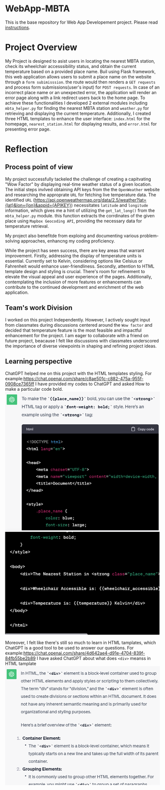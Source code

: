 # WebApp-MBTA
 This is the base repository for Web App Developement project. Please read [instructions](instructions.md). 

# Project Overview
My Project is designed to asist users in locating the nearest MBTA station, check its wheelchair accesssibility status, and obtain the current temperature based on a provided place name. Buil using Flask framework, this web application allows users to submit a place name on the website through a `form subimisssion`. the route would then renders a `GET requests` and process form submissions(user's input) for `POST requests`. In case of an incorrect place name or an unexpected error, the application will render an error page along with a link redirect users back to the home page. To achieve these functionalities I developed 2 external modules including `mbta_helper.py` for finding the nearest MBTA station and `weather.py` for retrieving and displaying the current temperature. Additionally, I created three HTML templates to enhance the user interface: `index.html` for the homepage, `nearest_station.html` for displaying results, and `error.html` for presenting error page.

# Reflection
## Process point of view
My project successfully tackeled the challenge of creating a capitvating "Wow Factor" by displaying real-time weather status of a given location. The initial steps invlved obtaining API keys from the the `OpenWeather` website and researching the approprate `URL` for fetching live temperature data. The identified `URL` (https://api.openweathermap.org/data/2.5/weather?lat={lat}&lon={lon}&appid={APIKEY}) necessitates `latitude` and `longitude` information, which gives me a hint of utilizing the `get_lat_long()` from the `mbta_helper.py` module. this function extracts the corrdinates  of the given place using `Mapbox Geocoding API`, providing the necessary data for temperature retrieval.  

My project also benefitde from exploing and documenting various problem-solving approaches, enhancng my coding proficiency.

While the project has seen success, there are key areas that warrant improvement. Firstly, addressing the display of temperature units is essential. Currently set to Kelvin, considering options like Celsius or Fahrenheit would enhance user-friendliness. Secondly, attention to HTML template design and styling is crucial. There's room for refinement to elevate the visual appeal and user experience of the pages. Additionally, contemplating the inclusion of more features or enhancements can contribute to the continued development and enrichment of the web application.

## Team's work Division
I worked on this project Independently. However, I actively sought input from classmates during discussions centered around the `Wow factor` and decided that temperature feature is the most feasible and impactful enhancement for the project. I am eager to collaborate with a friend on future project, beacause I felt like discussions with classmates underscored the importance of diverse viewpoints in shaping and refining project ideas.

## Learning perspective
ChatGPT helped me on this project with the HTML templates styling. 
For example:https://chat.openai.com/share/c8ae501c-c882-475a-955f-0908ce7365ff 
I have provided my codes to ChatGPT and asked How to make a particular code bold.
![Alt text](image.png)
![Alt text](image-1.png)

Moreover, I felt like there's still so much to learn in HTML tamplates, which ChatGPT is a good tool to be used to answer our questions.
For example:https://chat.openai.com/share/4d642ae4-d91e-4704-839f-84fb55be2b89
I have asked ChatGPT about what does `<div>` meanss in HTML tamplate
![Alt text](image-2.png)

